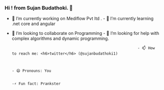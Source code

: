 ### Hi ! from  Sujan Budathoki. 👋



- 🔭 I’m currently working on Mediflow Pvt ltd .
                                                              - 🌱 I’m currently learning .net core and angular
- 👯 I’m looking to collaborate on Programming
                                                              - 🤔 I’m looking for help with complex algorithms and dynamic programming.

                                                               - 📫 How to reach me: <h6>twitter</h6> (@sujanbudathoki1)
                                                                                                                                             
                                                                                                                                             
                                                                                                                                          - 😄 Pronouns: You
                                                                                                                                          
                                                                                                                                           -⚡ Fun fact: Prankster 
